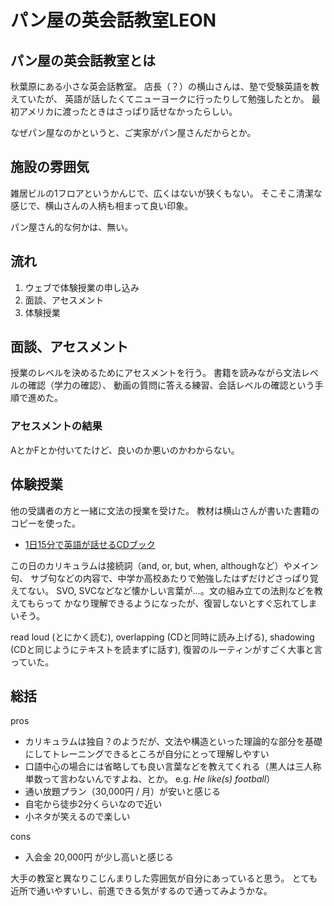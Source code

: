 # パン屋の英会話教室LEON

## パン屋の英会話教室とは

秋葉原にある小さな英会話教室。
店長（？）の横山さんは、塾で受験英語を教えていたが、
英語が話したくてニューヨークに行ったりして勉強したとか。
最初アメリカに渡ったときはさっぱり話せなかったらしい。

なぜパン屋なのかというと、ご実家がパン屋さんだからとか。

## 施設の雰囲気

雑居ビルの1フロアというかんじで、広くはないが狭くもない。
そこそこ清潔な感じで、横山さんの人柄も相まって良い印象。

パン屋さん的な何かは、無い。

## 流れ

1. ウェブで体験授業の申し込み
2. 面談、アセスメント
3. 体験授業


## 面談、アセスメント

授業のレベルを決めるためにアセスメントを行う。
書籍を読みながら文法レベルの確認（学力の確認）、
動画の質問に答える練習、会話レベルの確認という手順で進めた。

### アセスメントの結果

AとかFとか付いてたけど、良いのか悪いのかわからない。


## 体験授業

他の受講者の方と一緒に文法の授業を受けた。
教材は横山さんが書いた書籍のコピーを使った。

- [1日15分で英語が話せるCDブック](https://www.amazon.co.jp/dp/486063831X)

この日のカリキュラムは接続詞（and, or, but, when, althoughなど）やメイン句、
サブ句などの内容で、中学か高校あたりで勉強したはずだけどさっぱり覚えてない。
SVO, SVCなどなど懐かしい言葉が…。文の組み立ての法則などを教えてもらって
かなり理解できるようになったが、復習しないとすぐ忘れてしまいそう。

read loud (とにかく読む), overlapping (CDと同時に読み上げる),
shadowing (CDと同じようにテキストを読まずに話す), 復習のルーティンがすごく大事と言っていた。


## 総括

pros

- カリキュラムは独自？のようだが、文法や構造といった理論的な部分を基礎にしてトレーニングできるところが自分にとって理解しやすい
- 口語中心の場合には省略しても良い言葉などを教えてくれる（黒人は三人称単数って言わないんですよね、とか。 e.g. *He like(s) football*）
- 通い放題プラン（30,000円 / 月）が安いと感じる
- 自宅から徒歩2分くらいなので近い
- 小ネタが笑えるので楽しい

cons

- 入会金 20,000円 が少し高いと感じる


大手の教室と異なりこじんまりした雰囲気が自分にあっていると思う。
とても近所で通いやすいし、前進できる気がするので通ってみようかな。
